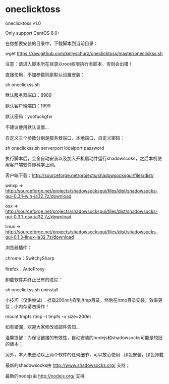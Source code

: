 oneclicktoss
============

oneclicktoss v1.0

Only support CentOS 6.0+

在你想要安装的目录中，下载脚本到当前目录：

wget https://raw.github.com/kellyschurz/oneclicktoss/master/oneclickss.sh

注意：请进入脚本所在目录以root权限执行本脚本，否则会出错！

直接使用，不加参数则是默认设置安装：

sh oneclickss.sh

默认服务器端口：8989

默认客户端端口：1999

默认密码：yoofuckgfw

不建议使用默认设置...

自定义三个参数分别是服务器端口、本地端口、自定义密码：

sh oneclickss.sh serverport localport password

执行脚本后，会全自动安装以及加入开机启动并运行shadowscoks，之后本机使用客户端软件即科学上网。

客户端下载：http://sourceforge.net/projects/shadowsocksgui/files/dist/

winxp => http://sourceforge.net/projects/shadowsocksgui/files/dist/shadowsocks-gui-0.3.1-win-ia32.7z/download

osx => http://sourceforge.net/projects/shadowsocksgui/files/dist/shadowsocks-gui-0.3.1-osx-ia32.7z/download

linux => http://sourceforge.net/projects/shadowsocksgui/files/dist/shadowsocks-gui-0.1.3-linux-ia32.7z/download

浏览器插件：

chrome：SwitchySharp

firefox：AutoProxy

卸载软件并终止已有的进程：

sh oneclickss.sh uninstall

小技巧（仅供尝试）：挂载200m内存到/tmp目录，然后在/tmp目录安装，效率更佳；小内存请勿操作！

mount tmpfs /tmp -t tmpfs -o size=200m

如有错漏，欢迎大家修改或邮件告知...

温馨提醒：为保证链接的有效性，自动安装的nodejs和shadowsocks可能是较旧的版本；

另外，本人未更动以上两个软件的任何细节，可以放心使用...绿色安装，绿色卸载

最新的shadowsocks由 http://www.shadowsocks.org/ 支持；

最新的nodejs由 http://nodejs.org/ 支持
